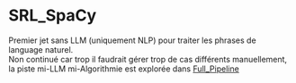 # SRL_SpaCy
Premier jet sans LLM (uniquement NLP) pour traiter les phrases de language naturel.  
Non continué car trop il faudrait gérer trop de cas différents manuellement, la piste mi-LLM mi-Algorithmie est explorée dans [Full_Pipeline](../Full_Pipeline/README.md)


